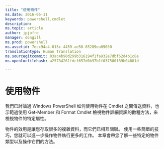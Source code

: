 ```yaml
---
title: "使用物件"
ms.date: 2016-05-11
keywords: powershell,cmdlet
description: 
ms.topic: article
author: jpjofre
manager: dongill
ms.prod: powershell
ms.assetid: 7ecc94a4-015c-4459-ae58-85289ea09030
translationtype: Human Translation
ms.sourcegitcommit: 03ac4b90d299b316194f1fa932e7dbf62d4b1c8e
ms.openlocfilehash: a25734261fdcf657d0b97b1f037580f89b04881d

---
```


# 使用物件
我們已討論過 Windows PowerShell 如何使用物件在 Cmdlet 之間傳送資料，也示範過使用 Get\-Member 和 Format Cmdlet 檢視物件詳細資訊的數種方法，來檢視物件的特定屬性。

物件的效用是讓您存取很多的複雜資料，而它們已相互關聯。 使用一些簡單的技巧，您就可以進一步操作物件執行更多的工作。 本章會帶您了解一些特定的物件類型以及操作它們的方法。




<!--HONumber=Jun16_HO4-->


